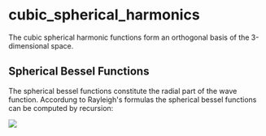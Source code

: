 # cubic_spherical_harmonics
The cubic spherical harmonic functions form an orthogonal basis of the 3-dimensional space.


## Spherical Bessel Functions
The spherical bessel functions constitute the radial part of the wave function.
Accordung to Rayleigh's formulas the spherical bessel functions can be computed by recursion:

<img src="https://latex.codecogs.com/gif.latex?j_n(z)=(-\frac{1}{z}\frac{d}{dz})^n\frac{sin(z)}{z}" /> 

